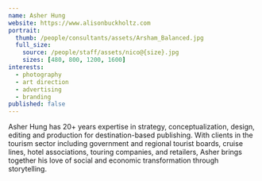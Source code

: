 ```yaml
---
name: Asher Hung
website: https://www.alisonbuckholtz.com
portrait:
  thumb: /people/consultants/assets/Arsham_Balanced.jpg
  full_size:
    source: /people/staff/assets/nico@{size}.jpg
    sizes: [480, 800, 1200, 1600]
interests:
  - photography
  - art direction
  - advertising
  - branding
published: false
---
```


Asher Hung has 20+ years expertise in strategy, conceptualization, design, editing and production for destination-based publishing. With clients in the tourism sector including government and regional tourist boards, cruise lines, hotel associations, touring companies, and retailers, Asher brings together his love of social and economic transformation through storytelling.
